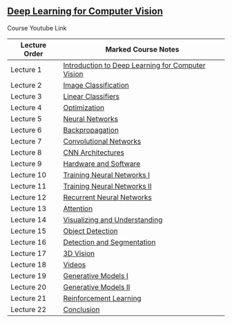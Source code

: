 ## [Deep Learning for Computer Vision](https://www.youtube.com/watch?v=dJYGatp4SvA&list=PL5-TkQAfAZFbzxjBHtzdVCWE0Zbhomg7r)

Course Youtube Link

Lecture Order| Marked Course Notes
--- | --- |
Lecture 1 | [Introduction to Deep Learning for Computer Vision](https://drive.google.com/file/d/1WNIROKvdkBtxKLBTBv-MeV_EoP3QTf9F/view?usp=sharing)
Lecture 2 | [Image Classification]()
Lecture 3 | [Linear Classifiers]()
Lecture 4 | [Optimization]()
Lecture 5 | [Neural Networks]()
Lecture 6 | [Backpropagation]()
Lecture 7 | [Convolutional Networks]()
Lecture 8 | [CNN Architectures]()
Lecture 9 | [Hardware and Software]()
Lecture 10 | [Training Neural Networks I]()
Lecture 11 | [Training Neural Networks II]()
Lecture 12 | [Recurrent Neural Networks]()
Lecture 13 | [Attention]()
Lecture 14 | [Visualizing and Understanding]()
Lecture 15 | [Object Detection]()
Lecture 16 | [Detection and Segmentation]()
Lecture 17 | [3D Vision]()
Lecture 18 | [Videos]()
Lecture 19 | [Generative Models I]()
Lecture 20 | [Generative Models II]()
Lecture 21 | [Reinforcement Learning]()
Lecture 22 | [Conclusion]()
